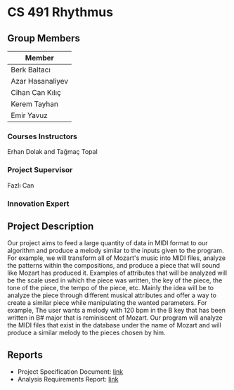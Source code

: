 # CS 491 Rhythmus  

## Group Members

| Member | 
| ----------- | 
|Berk Baltacı | 
|Azar Hasanaliyev|
|Cihan Can Kılıç|
|Kerem Tayhan|
|Emir Yavuz|

###  Courses Instructors

Erhan Dolak and Tağmaç Topal

###  Project Supervisor

Fazlı Can

###  Innovation Expert

## Project Description

Our project aims to feed a large quantity of data in MIDI format to our algorithm and produce a melody similar to the inputs given to the program. For example, we will transform all of Mozart's music into MIDI files, analyze the patterns within the compositions, and produce a piece that will sound like Mozart has produced it. Examples of attributes that will be analyzed will be the scale used in which the piece was written, the key of the piece, the tone of the piece, the tempo of the piece, etc. Mainly the idea will be to analyze the piece through different musical attributes and offer a way to create a similar piece while manipulating the wanted parameters. For example, The user wants a melody with 120 bpm in the B key that has been written in B# major that is reminiscent of Mozart. Our program will analyze the MIDI files that exist in the database under the name of Mozart and will produce a similar melody to the pieces chosen by him.
## Reports

- Project Specification Document: [link](Reports/T2314_Project_Specification_Document.pdf)
- Analysis Requirements Report: [link](Reports/T2314_Analysis_Requirements_Report.pdf)

